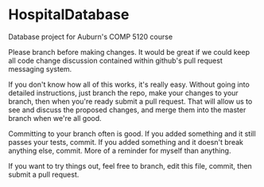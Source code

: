 # HospitalDatabase

Database project for Auburn's COMP 5120 course

Please branch before making changes. It would be great if we could keep all code change discussion contained within github's pull request messaging system. 

If you don't know how all of this works, it's really easy. Without going into detailed instructions, just branch the repo, make your changes to your branch, then when you're ready submit a pull request. That will allow us to see and discuss the proposed changes, and merge them into the master branch when we're all good.

Committing to your branch often is good. If you added something and it still passes your tests, commit. If you added something and it doesn't break anything else, commit. More of a reminder for myself than anything.

If you want to try things out, feel free to branch, edit this file, commit, then submit a pull request.
